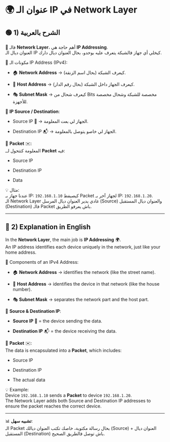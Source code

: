 

# 🌍 عنوان الـ IP في **Network Layer**

## 🟢 1) الشرح بالعربية

🔹 فالـ **Network Layer**، أهم حاجة هي **IP Addressing**.  
العنوان ديال الـ IP كيخلي أي جهاز فالشبكة يتعرف عليه بوحدو، بحال العنوان ديال دارك.

📌 مكونات الـ IP Address (IPv4):

- 🏠 **Network Address** → كيعرف الشبكة (بحال اسم الزنقة).
    
- 👤 **Host Address** → كيعرف الجهاز داخل الشبكة (بحال رقم الدار).
    
- 🎭 **Subnet Mask** → كيعرف شحال من Bits مخصصة للشبكة وشحال مخصصة للأجهزة.
    

🔹 **IP Source / Destination**:

- Source IP 📨 → الجهاز لي بعت المعلومة.
    
- Destination IP 📬 → الجهاز لي خاصو يتوصل بالمعلومة.
    

🔹 **Packet** ✉️:  
المعلومة كتتحول لــ **Packet** فيه:

- Source IP
    
- Destination IP
    
- Data
    

💡 مثال:  
عندنا جهاز بـ IP: `192.168.1.10` كيصيفط Packet لجهاز آخر بـ IP: `192.168.1.20`.  
الـ Network Layer غادي يدير العنوان ديال المرسل (Source) والعنوان ديال المستقبل (Destination) فالـ Packet باش يعرفو الطريق.

---

## 🔵 2) Explanation in English

In the **Network Layer**, the main job is **IP Addressing** 🌍.  
An IP address identifies each device uniquely in the network, just like your home address.

📌 Components of an IPv4 Address:

- 🏠 **Network Address** → identifies the network (like the street name).
    
- 👤 **Host Address** → identifies the device in that network (like the house number).
    
- 🎭 **Subnet Mask** → separates the network part and the host part.
    

🔹 **Source & Destination IP**:

- **Source IP** 📨 = the device sending the data.
    
- **Destination IP** 📬 = the device receiving the data.
    

🔹 **Packet** ✉️:  
The data is encapsulated into a **Packet**, which includes:

- Source IP
    
- Destination IP
    
- The actual data
    

💡 Example:  
Device `192.168.1.10` sends a **Packet** to device `192.168.1.20`.  
The Network Layer adds both Source and Destination IP addresses to ensure the packet reaches the correct device.

---

📊 **تشبيه سهل**:  
الـ Packet بحال رسالة مكتوبة، خاصك تكتب العنوان ديالك (Source) + العنوان ديال المستقبل (Destination) باش توصل فالطريق الصحيح.
